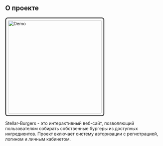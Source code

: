 ## О проекте

<div style="border: 3px solid #444; border-radius: 8px; padding: 6px; display: inline-block;">
  <img style="border-radius: 2px; display: block" src="https://files.lukumka-dev.ru/stellar-burgers.png" alt="Demo" width="300">
</div>

Stellar-Burgers -  это интерактивный веб-сайт, позволяющий пользователям собирать собственные бургеры из доступных ингредиентов. Проект включает систему авторизации с регистрацией, логином и личным кабинетом.


